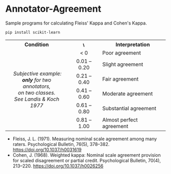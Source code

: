 # Annotator-Agreement
Sample programs for calculating Fleiss' Kappa and Cohen's Kappa.

```
pip install scikit-learn
```

<table class="wikitable" style="margin-left: auto; margin-right: auto; border: none;">
<tbody><tr>
<th>Condition</th>
<th><span class="mwe-math-element"><span class="mwe-math-mathml-inline mwe-math-mathml-a11y" style="display: none;"><math xmlns="http://www.w3.org/1998/Math/MathML" alttext="{\displaystyle \kappa }">
  <semantics>
    <mrow class="MJX-TeXAtom-ORD">
      <mstyle displaystyle="true" scriptlevel="0">
        <mi>κ<!-- κ --></mi>
      </mstyle>
    </mrow>
    <annotation encoding="application/x-tex"></annotation>
  </semantics>
</math></span><img src="https://wikimedia.org/api/rest_v1/media/math/render/svg/54ddec2e922c5caea4e47d04feef86e782dc8e6d" class="mwe-math-fallback-image-inline" aria-hidden="true" style="vertical-align: -0.338ex; width:1.339ex; height:1.676ex;" alt="\kappa "></span></th>
<th>Interpretation
</th></tr>
<tr>
<td rowspan="6" align="center">&nbsp;<i>Subjective example:  <br> <b>only</b> for two annotators, <br>on two classes. <br> See Landis &amp; Koch 1977</i>
</td>
<td align="center">&lt; 0</td>
<td>Poor agreement
</td></tr>
<tr>
<td align="center">0.01 – 0.20</td>
<td>Slight agreement
</td></tr>
<tr>
<td align="center">0.21 – 0.40</td>
<td>Fair agreement
</td></tr>
<tr>
<td align="center">0.41 – 0.60</td>
<td>Moderate agreement
</td></tr>
<tr>
<td align="center">0.61 – 0.80</td>
<td>Substantial agreement
</td></tr>
<tr>
<td align="center">0.81 – 1.00</td>
<td>Almost perfect agreement
</td></tr>
</tbody></table>

- Fleiss, J. L. (1971). Measuring nominal scale agreement among many raters. Psychological Bulletin, 76(5), 378–382. https://doi.org/10.1037/h0031619
- Cohen, J. (1968). Weighted kappa: Nominal scale agreement provision for scaled disagreement or partial credit. Psychological Bulletin, 70(4), 213–220. https://doi.org/10.1037/h0026256
